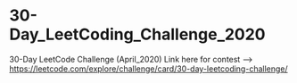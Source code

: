 # 30-Day_LeetCoding_Challenge_2020
30-Day LeetCode Challenge (April_2020)
Link here for contest -->  https://leetcode.com/explore/challenge/card/30-day-leetcoding-challenge/
